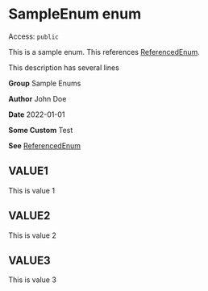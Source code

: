 # SampleEnum enum
Access: `public`

This is a sample enum. This references [ReferencedEnum](../Miscellaneous/ReferencedEnum.md).

This description has several lines

**Group** Sample Enums

**Author** John Doe

**Date** 2022-01-01

**Some Custom** Test

**See** [ReferencedEnum](../Miscellaneous/ReferencedEnum.md)

## VALUE1
This is value 1
## VALUE2
This is value 2
## VALUE3
This is value 3
